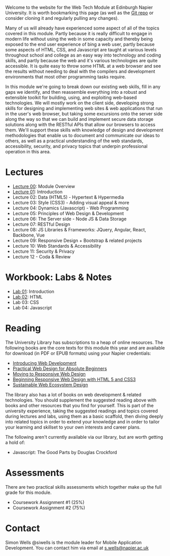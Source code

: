 Welcome to the website for the Web Tech Module at Edinburgh Napier University. It is worth bookmarking this page (as well as the [Git repo](https://github.com/siwells/set08101) or consider cloning it and regularly pulling any changes).

Many of us will already have experienced some aspect of all of the topics covered in this module. Partly because it is really difficult to engage in modern life without using the web in some capacity and thereby being exposed to the end user experience of bing a web user, partly because some aspects of HTML, CSS, and Javascript are taught at various levels throughout school and college as an easy way into technology and coding skills, and partly because the web and it's various technologies are quite accessible. It is quite easy to throw some HTML at a web browser and see the results without needing to deal with the compilers and development environments that most other programming tasks require.

In this module we're going to break down our existing web skills, fill in any gaps we identify, and then reassemble everything into a robust and extensible toolkit for building, using, and exploiting web-based technologies. We will mostly work on the client side, developing strong skills for designing and implementing web sites & web applications that run in the user's web browser, but taking some excursions onto the server side along the way so that we can build and implement secure data storage solutions along with the RESTful APIs that allow our browsers to access them. We'll support these skills with knowledge of design and development methodologies that enable us to document and communicate our ideas to others, as well as a practical understanding of the web standards, accessibility, security, and privacy topics that underpin professional operation in this area.

# Lectures

- [Lecture 00](https://www.dropbox.com/s/1d6hv8t4t1fq2x2/L00_overview.pdf?dl=1): Module Overview
- [Lecture 01](https://www.dropbox.com/s/yihemphbqcphgr9/L01_intro.pdf?dl=1): Introduction
- Lecture 02: Data (HTML5) - Hypertext & Hypermedia
- Lecture 03: Style (CSS3) - Adding visual appeal & more
- Lecture 04: Dynamics (Javascript) - Web Programming
- Lecture 05: Principles of Web Design & Development
- Lecture 06: The Server side - Node JS & Data Storage
- Lecture 07: RESTful Design
- Lecture 08: JS Libraries & Frameworks: JQuery, Angular, React, Backbone, Vue
- Lecture 09: Responsive Design + Bootstrap & related projects
- Lecture 10: Web Standards & Accessibility
- Lecture 11: Security & Privacy
- Lecture 12 - Coda & Review

# Workbook: Labs & Notes

-  [Lab 01](https://www.dropbox.com/s/r2b71vqb9n7ds3p/lab01_hello.web.pdf?dl=1): Introduction
-  [Lab 02](https://www.dropbox.com/s/o7cpeclbwrbxwbs/lab02_html.pdf?dl=1): HTML
- Lab 03: CSS
- Lab 04: Javascript

# Reading

The University Library has subscriptions to a heap of online resources. The following books are the core texts for this module this year and are available for download (in PDF or EPUB formats) using your Napier credentials:

- [Introducing Web Development](https://link.springer.com/book/10.1007/978-1-4842-2499-1)
- [Practical Web Design for Absolute Beginners](https://link.springer.com/book/10.1007/978-1-4842-1993-5)
- [Moving to Responsive Web Design](https://link.springer.com/book/10.1007/978-1-4842-1987-4)
- [Beginning Responsive Web Design with HTML 5 and CSS3](https://link.springer.com/book/10.1007/978-1-4302-6695-2)
- [Sustainable Web Ecosystem Design](https://link.springer.com/book/10.1007/978-1-4614-7714-3)

The library also has a lot of books on web development & related technologies. You should supplement the suggested reading above with books and other resources that you find for yourself. This is part of the university experience, taking the suggested readings and topics covered during lectures and labs, using them as a basic scaffold, then diving deeply into related topics in order to extend your knowledge and in order to tailor your learning and skillset to your own interests and career plans.

The following aren't currently available via our library, but are worth getting a hold of:

- Javascript: The Good Parts by Douglas Crockford

# Assessments

There are two practical skills assessments which together make up the full grade for this module.

- Coursework Assignment #1 (25%)
- Coursework Assignment #2 (75%)

# Contact

Simon Wells @siwells is the module leader for Mobile Application Development. You can contact him via email at s.wells@napier.ac.uk
